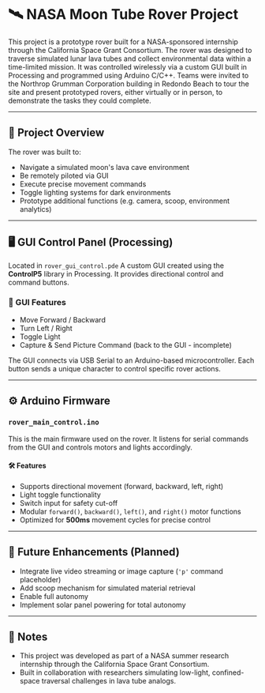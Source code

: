 # 🛰️ NASA Moon Tube Rover Project

This project is a prototype rover built for a NASA-sponsored internship through the California Space Grant Consortium. The rover was designed to traverse simulated lunar lava tubes and collect environmental data within a time-limited mission. It was controlled wirelessly via a custom GUI built in Processing and programmed using Arduino C/C++. Teams were invited to the Northrop Grumman Corporation building in Redondo Beach to tour the site and present prototyped rovers, either virtually or in person, to demonstrate the tasks they could complete.

---
## 📌 Project Overview

The rover was built to:
- Navigate a simulated moon's lava cave environment
- Be remotely piloted via GUI
- Execute precise movement commands
- Toggle lighting systems for dark environments
- Prototype additional functions (e.g. camera, scoop, environment analytics)

---

## 🖥️ GUI Control Panel (Processing)

Located in `rover_gui_control.pde` A custom GUI created using the **ControlP5** library in Processing. It provides directional control and command buttons.

### 🔘 GUI Features
- Move Forward / Backward
- Turn Left / Right
- Toggle Light
- Capture & Send Picture Command (back to the GUI - incomplete)

The GUI connects via USB Serial to an Arduino-based microcontroller. Each button sends a unique character to control specific rover actions.

---

## ⚙️ Arduino Firmware

### `rover_main_control.ino`
This is the main firmware used on the rover. It listens for serial commands from the GUI and controls motors and lights accordingly.

#### 🛠️ Features
- Supports directional movement (forward, backward, left, right)
- Light toggle functionality
- Switch input for safety cut-off
- Modular `forward()`, `backward()`, `left()`, and `right()` motor functions
- Optimized for **500ms** movement cycles for precise control

---

## 🚀 Future Enhancements (Planned)
- Integrate live video streaming or image capture (`'p'` command placeholder)
- Add scoop mechanism for simulated material retrieval
- Enable full autonomy
- Implement solar panel powering for total autonomy

---

## 📍 Notes
- This project was developed as part of a NASA summer research internship through the California Space Grant Consortium.
- Built in collaboration with researchers simulating low-light, confined-space traversal challenges in lava tube analogs.

